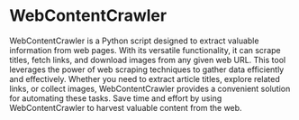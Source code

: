 # WebContentCrawler

WebContentCrawler is a Python script designed to extract valuable information from web pages. With its versatile functionality, it can scrape titles, fetch links, and download images from any given web URL. This tool leverages the power of web scraping techniques to gather data efficiently and effectively. Whether you need to extract article titles, explore related links, or collect images, WebContentCrawler provides a convenient solution for automating these tasks. Save time and effort by using WebContentCrawler to harvest valuable content from the web.
